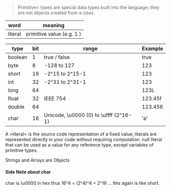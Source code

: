 
  
  >Primitive< types are special data types built into the language; 
  they are not objects created from a class.
  
  word | meaning
  ---|----
  literal | primitive value (e.g. 1 )
  								
  
   type  |  bit |  range | Example 
  ----|----| ---| ---
  boolean | 1 | true / false | true
  byte |  8 | -128 to 127  | 123
  short | 16 | -2^15 to 2^15-1 | 123
  int | 32 | -2^31 to 2^31-1	| 123
  long	|	64			|			|	123L
  float|	32		|IEEE 754		|	123.45f
  double|	64		|			|		123.456
  char	|	16		|Unicode, \u0000 (0) to \uffff (2^16-1) 	|	'a'
  
  
  A >literal< is the source code representation of a fixed value; 
  literals are represented directly in your code without requiring computation.
  null literal that can be used as a value for any reference type, 
  except variables of primitive types.
 
  Strings and Arrays are Objects
	 
	 
	 
  #### Side Note about char
  char is \u0000 in hex thus 16^4 = (2^4)^4 = 2^16 ... this again is like short.  
